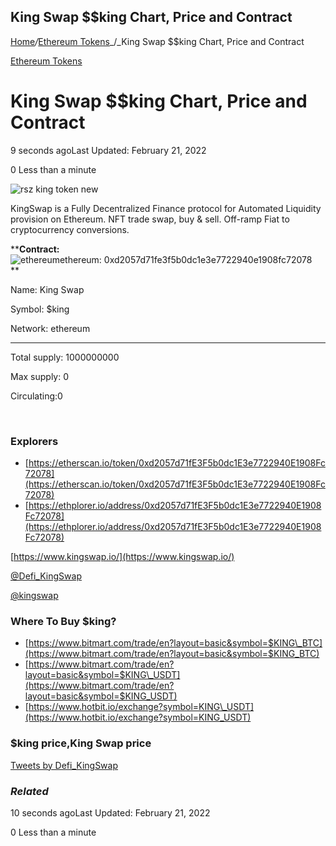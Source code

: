 ## King Swap $$king Chart, Price and Contract

[Home](https://coinmarketdo.com/)_/_[Ethereum Tokens](https://coinmarketdo.com/ethereum/)_/_King Swap $$king Chart, Price and Contract

[Ethereum Tokens](https://coinmarketdo.com/ethereum/)

King Swap $$king Chart, Price and Contract
==========================================

9 seconds agoLast Updated: February 21, 2022

0 Less than a minute

![rsz king token new](https://cdn.hashnode.com/res/hashnode/image/upload/v1645419318383/q9Fk5kIQX.png)

KingSwap is a Fully Decentralized Finance protocol for Automated Liquidity provision on Ethereum. NFT trade swap, buy & sell. Off-ramp Fiat to cryptocurrency conversions.

****Contract:**  
![ethereum](https://cdn.hashnode.com/res/hashnode/image/upload/v1645419319701/pqL91Rk5T.png)ethereum: 0xd2057d71fe3f5b0dc1e3e7722940e1908fc72078  
**

Name: King Swap

Symbol: $king

Network: ethereum

* * *

Total supply: 1000000000

Max supply: 0

Circulating:0

 

### Explorers

*   [https://etherscan.io/token/0xd2057d71fE3F5b0dc1E3e7722940E1908Fc72078](https://etherscan.io/token/0xd2057d71fE3F5b0dc1E3e7722940E1908Fc72078)
*   [https://ethplorer.io/address/0xd2057d71fE3F5b0dc1E3e7722940E1908Fc72078](https://ethplorer.io/address/0xd2057d71fE3F5b0dc1E3e7722940E1908Fc72078)

[https://www.kingswap.io/](https://www.kingswap.io/)  

[@Defi\_KingSwap](https://twitter.com/Defi_KingSwap)

[@kingswap](https://t.me/kingswap)

### Where To Buy $king?

*   [https://www.bitmart.com/trade/en?layout=basic&symbol=$KING\_BTC](https://www.bitmart.com/trade/en?layout=basic&symbol=$KING_BTC)
*   [https://www.bitmart.com/trade/en?layout=basic&symbol=$KING\_USDT](https://www.bitmart.com/trade/en?layout=basic&symbol=$KING_USDT)
*   [https://www.hotbit.io/exchange?symbol=KING\_USDT](https://www.hotbit.io/exchange?symbol=KING_USDT)

### $king price,King Swap price

[Tweets by Defi\_KingSwap](https://twitter.com/Defi_KingSwap?ref_src=twsrc%5Etfw)

### _Related_

10 seconds agoLast Updated: February 21, 2022

0 Less than a minute